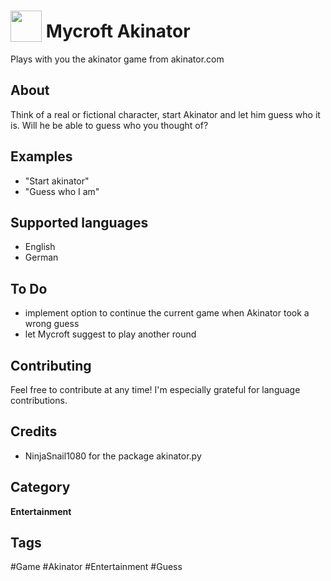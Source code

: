 # <img src="https://raw.githack.com/FortAwesome/Font-Awesome/master/svgs/solid/robot.svg" card_color="#22A7F0" width="50" height="50" style="vertical-align:bottom"/> Mycroft Akinator
Plays with you the akinator game from akinator.com

## About
Think of a real or fictional character, start Akinator and let him guess who it is. Will he be able to guess who you thought of?

## Examples
* "Start akinator"
* "Guess who I am"

## Supported languages
* English
* German

## To Do
* implement option to continue the current game when Akinator took a wrong guess
* let Mycroft suggest to play another round

## Contributing
Feel free to contribute at any time! I'm especially grateful for language contributions.

## Credits
* NinjaSnail1080 for the package akinator.py

## Category
**Entertainment**

## Tags
#Game
#Akinator
#Entertainment
#Guess

